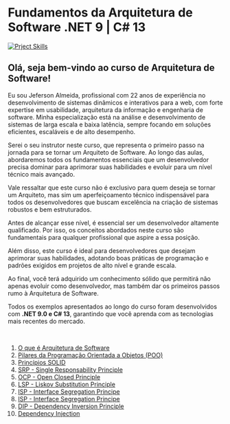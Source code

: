 # Fundamentos da Arquitetura de Software .NET 9 | C# 13
[![Prject Skills](https://skillicons.dev/icons?i=dotnet,cs)](https://skillicons.dev)
## Olá, seja bem-vindo ao curso de Arquitetura de Software!

Eu sou Jeferson Almeida, profissional com 22 anos de experiência no desenvolvimento de sistemas dinâmicos e interativos para a web, com forte expertise em usabilidade, arquitetura da informação e engenharia de software. Minha especialização está na análise e desenvolvimento de sistemas de larga escala e baixa latência, sempre focando em soluções eficientes, escaláveis e de alto desempenho. 

Serei o seu instrutor neste curso, que representa o primeiro passo na jornada para se tornar um Arquiteto de Software. Ao longo das aulas, abordaremos todos os fundamentos essenciais que um desenvolvedor precisa dominar para aprimorar suas habilidades e evoluir para um nível técnico mais avançado. 

Vale ressaltar que este curso não é exclusivo para quem deseja se tornar um Arquiteto, mas sim um aperfeiçoamento técnico indispensável para todos os desenvolvedores que buscam excelência na criação de sistemas robustos e bem estruturados. 

Antes de alcançar esse nível, é essencial ser um desenvolvedor altamente qualificado. Por isso, os conceitos abordados neste curso são fundamentais para qualquer profissional que aspire a essa posição. 

Além disso, este curso é ideal para desenvolvedores que desejam aprimorar suas habilidades, adotando boas práticas de programação e padrões exigidos em projetos de alto nível e grande escala. 

Ao final, você terá adquirido um conhecimento sólido que permitirá não apenas evoluir como desenvolvedor, mas também dar os primeiros passos rumo à Arquitetura de Software. 

Todos os exemplos apresentados ao longo do curso foram desenvolvidos com **.NET 9.0 e C# 13**, garantindo que você aprenda com as tecnologias mais recentes do mercado. 

<br/>

1. <a href=".doc/what-is-it.md">O que é Arquitetura de Software</a>
2. <a href=".doc/poo.md">Pilares da Programação Orientada a Objetos (POO)</a>
3. <a href=".doc/solid.md">Princípios SOLID</a>
5. <a href=".doc/solid-srp.md">SRP - Single Responsability Principle</a>
6. <a href=".doc/solid-ocp.md">OCP - Open Closed Principle</a>
7. <a href=".doc/solid-lsp.md">LSP - Liskov Substitution Principle</a>
8. <a href=".doc/solid-isp.md">ISP - Interface Segregation Principe</a>
9. <a href=".doc/solid-isp.md">ISP - Interface Segregation Principe</a>
10. <a href=".doc/solid-dip.md">DIP - Dependency Inversion Principle</a>
11. <a href=".doc/di-introduction.md">Dependency Injection</a>
















